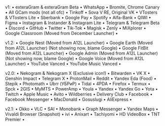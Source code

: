 v1:
• exteraGram & exteraGram Beta
• WhatsApp
• Bromite, Chrome Canary
• All GCam mods (not all ofc)
• Tinkoff
• Sova V RE, Original VK
• VTosters & VTosters Lite
• Sberbank
• Google Pay
• Spotify
• Alfa-Bank
• QIWI
• Figma
• Instagram & Instander & Instagram Lite
• Telegram & Telegram Beta
• Discord
• GitHub
• Twitter
• Tik-Tok
• Magisk
• Zenly
• MiXplorer
• Google Classroom (Moved from December Launcher)
•



v1.2:
• Google Nest (Moved from A12L Launcher)
• Google Earth (Moved from A12L Launcher) (Not showing now, blame Google)
• Google FitBit (Moved from A12L Launcher) 
• Google Admin (Moved from A12L Launcher) (Not showing now, blame Google)
• Google Voice (Moved from A12L Launcher)
• YouTube Vanced
• YouTube Music Vanced
•


v2.0:
• Nekogram & Nekogram X (Exclusive icon!)
• Bitwarden
• VK X
• Genshin Impact
• Telegram X
• ProtonMail
• Reddit
• Yandex Eda (Food)
• Stepik
• Photomath
• Ubrr (УБРиР)
• Tidal
• 4PDA
• Firefox
• Termux
• Spck
• 2GIS
• MyMTS
• PowerAmp
• Youla
• Yandex
• Yandex Go
• Yota
• Twitch
• Apple Music
• Avito
• Wildberries
• Delivery Club
• Facebook
• Facebook Messenger
• MacDonald
• Gosuslugi
• AliExpress
•

v2.1:
• Okko
• VLC
• SAI
• Monobank
• Graph Messenger
• Yandex Maps
• Vivaldi Browser (Snapshot)
• ivi
• Anixart
• Tachiyomi
• HD VideoBox
• TNT Premier
•

